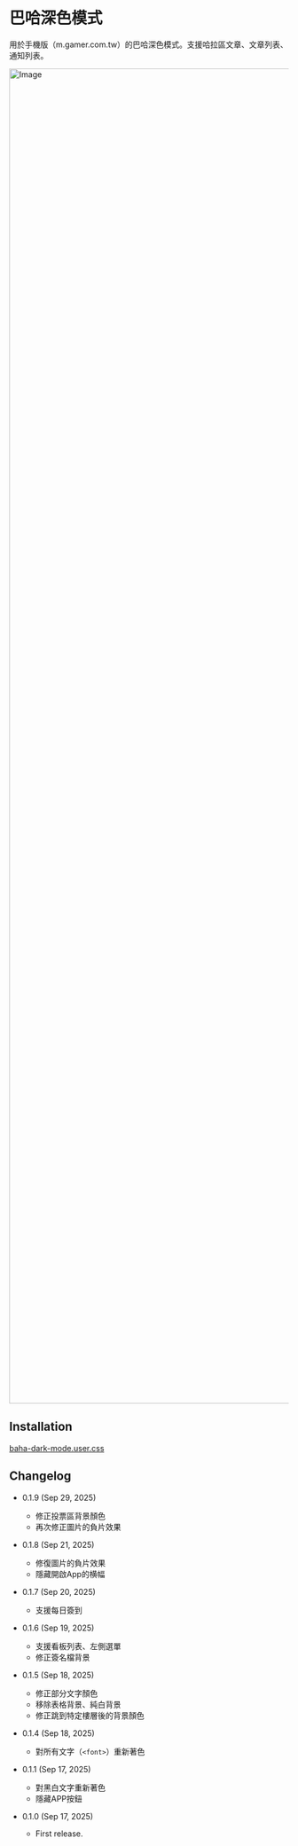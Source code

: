 巴哈深色模式
===========

用於手機版（m.gamer.com.tw）的巴哈深色模式。支援哈拉區文章、文章列表、通知列表。

<img width="1080" height="2408" alt="Image" src="https://github.com/user-attachments/assets/a0e471de-b554-4460-9b0f-53708e103523" />

Installation
------------

[baha-dark-mode.user.css](https://github.com/eight04/baha-dark-mode/raw/refs/heads/master/baha-dark-mode.user.css)

Changelog
---------

* 0.1.9 (Sep 29, 2025)

  - 修正投票區背景顏色
  - 再次修正圖片的負片效果

* 0.1.8 (Sep 21, 2025)

  - 修復圖片的負片效果
  - 隱藏開啟App的横幅

* 0.1.7 (Sep 20, 2025)

  - 支援每日簽到

* 0.1.6 (Sep 19, 2025)

  - 支援看板列表、左側選單
  - 修正簽名檔背景

* 0.1.5 (Sep 18, 2025)

  - 修正部分文字顏色
  - 移除表格背景、純白背景
  - 修正跳到特定樓層後的背景顏色

* 0.1.4 (Sep 18, 2025)

  - 對所有文字（`<font>`）重新著色

* 0.1.1 (Sep 17, 2025)

  - 對黑白文字重新著色
  - 隱藏APP按鈕

* 0.1.0 (Sep 17, 2025)

  - First release.
